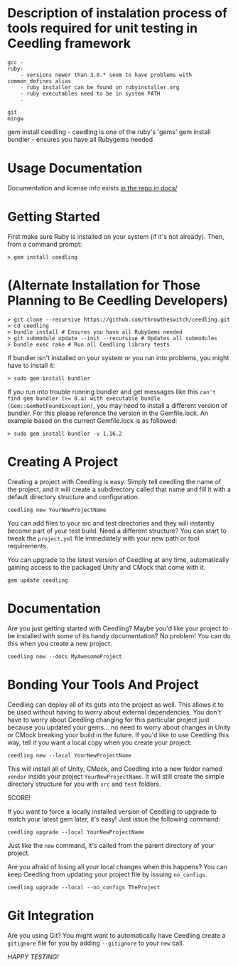 Description of instalation process of tools required for unit testing in Ceedling framework
========

	gcc - 
	ruby: 
		- versions newer than 3.0.* seem to have problems with common_defines alias
		- ruby installer can be found on rubyinstaller.org
		- ruby executables need to be in system PATH
		- 
	
	git
	mingw




gem install ceedling - ceedling is one of the ruby's 'gems'
gem install bundler - ensures you have all Rubygems needed

Usage Documentation
===================

Documentation and license info exists [in the repo in docs/](docs/CeedlingPacket.md)

Getting Started
===============

First make sure Ruby is installed on your system (if it's not already). Then, from a command prompt:

    > gem install ceedling

(Alternate Installation for Those Planning to Be Ceedling Developers)
======================================================================

    > git clone --recursive https://github.com/throwtheswitch/ceedling.git
    > cd ceedling
    > bundle install # Ensures you have all RubyGems needed
    > git submodule update --init --recursive # Updates all submodules
    > bundle exec rake # Run all Ceedling library tests

If bundler isn't installed on your system or you run into problems, you might have to install it:

    > sudo gem install bundler

If you run into trouble running bundler and get messages like this `can't find gem
bundler (>= 0.a) with executable bundle (Gem::GemNotFoundException)`, you may
need to install a different version of bundler. For this please reference the
version in the Gemfile.lock. An example based on the current Gemfile.lock is as
followed:

    > sudo gem install bundler -v 1.16.2

Creating A Project
==================

Creating a project with Ceedling is easy. Simply tell ceedling the
name of the project, and it will create a subdirectory called that
name and fill it with a default directory structure and configuration.

    ceedling new YourNewProjectName

You can add files to your src and test directories and they will
instantly become part of your test build. Need a different structure?
You can start to tweak the `project.yml` file immediately with your new
path or tool requirements.

You can upgrade to the latest version of Ceedling at any time,
automatically gaining access to the packaged Unity and CMock that
come with it.

    gem update ceedling

Documentation
=============

Are you just getting started with Ceedling? Maybe you'd like your
project to be installed with some of its handy documentation? No problem!
You can do this when you create a new project.

    ceedling new --docs MyAwesomeProject

Bonding Your Tools And Project
==============================

Ceedling can deploy all of its guts into the project as well. This
allows it to be used without having to worry about external dependencies.
You don't have to worry about Ceedling changing for this particular
project just because you updated your gems... no need to worry about
changes in Unity or CMock breaking your build in the future. If you'd like
to use Ceedling this way, tell it you want a local copy when you create
your project:

    ceedling new --local YourNewProjectName

This will install all of Unity, CMock, and Ceedling into a new folder
named `vendor` inside your project `YourNewProjectName`. It will still create
the simple directory structure for you with `src` and `test` folders.

SCORE!

If you want to force a locally installed version of Ceedling to upgrade
to match your latest gem later, it's easy! Just issue the following command:

    ceedling upgrade --local YourNewProjectName

Just like the `new` command, it's called from the parent directory of your
project.

Are you afraid of losing all your local changes when this happens? You can keep
Ceedling from updating your project file by issuing `no_configs`.

    ceedling upgrade --local --no_configs TheProject

Git Integration
===============

Are you using Git? You might want to automatically have Ceedling create a
`gitignore` file for you by adding `--gitignore` to your `new` call.

*HAPPY TESTING!*
